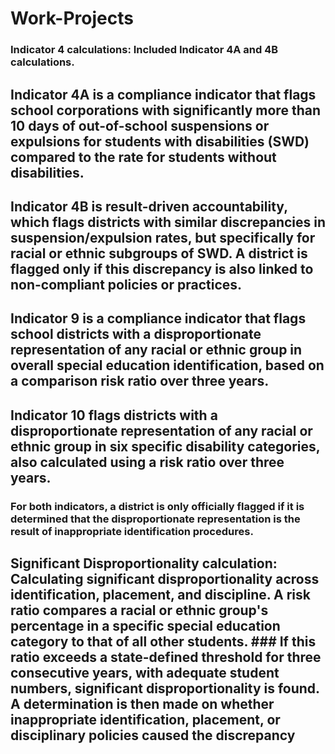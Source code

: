 # Work-Projects
### Indicator 4 calculations: Included Indicator 4A and 4B calculations.
## Indicator 4A is a compliance indicator that flags school corporations with significantly more than 10 days of out-of-school suspensions or expulsions for students with disabilities (SWD) compared to the rate for students without disabilities.
## Indicator 4B is result-driven accountability, which flags districts with similar discrepancies in suspension/expulsion rates, but specifically for racial or ethnic subgroups of SWD. A district is flagged only if this discrepancy is also linked to non-compliant policies or practices.
## Indicator 9 is a compliance indicator that flags school districts with a disproportionate representation of any racial or ethnic group in overall special education identification, based on a comparison risk ratio over three years. 
## Indicator 10 flags districts with a disproportionate representation of any racial or ethnic group in six specific disability categories, also calculated using a risk ratio over three years. 
### For both indicators, a district is only officially flagged if it is determined that the disproportionate representation is the result of inappropriate identification procedures. 
## Significant Disproportionality calculation: Calculating significant disproportionality across identification, placement, and discipline. A risk ratio compares a racial or ethnic group's percentage in a specific special education category to that of all other students. ### If this ratio exceeds a state-defined threshold for three consecutive years, with adequate student numbers, significant disproportionality is found. A determination is then made on whether inappropriate identification, placement, or disciplinary policies caused the discrepancy

